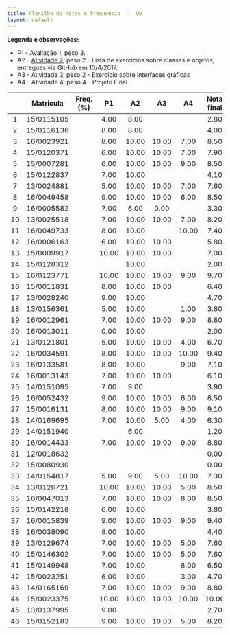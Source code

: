 ```yaml
---
title: Planilha de notas & frequencia  -  OO
layout: default
---
```


**Legenda e observações:**

- P1 - Avaliação 1, peso 3.
- A2 - [Atividade 2][atividade2], peso 2 - Lista de exercícios sobre classes e objetos, entregues via GitHub em 10/4/2017.
- A3 - Atividade 3, peso 2 - Exercício sobre interfaces gráficas
- A4 - Atividade 4, peso 4 - Projeto Final

|    |  Matricula  |  Freq.  (%)  |   P1  |  A2   |   A3  |   A4  |  Nota final  |  Menção  |
|:--:|:-----------:|:------------:|:-----:|:-----:|:-----:|:-----:|:------------:|:--------:|
| 1  |  15/0115105 |              |  4.00 |  8.00 |       |       |     2.80     |     II   | 
| 2  |  15/0116136 |              |  8.00 |  8.00 |       |       |     4.00     |     MI   |
| 3  |  16/0023921 |              |  8.00 | 10.00 | 10.00 |  7.00 |     8.50     |     MS   |
| 4  |  15/0120371 |              |  6.00 | 10.00 | 10.00 |  7.00 |     7.90     |     MS   |
| 5  |  15/0007281 |              |  6.00 | 10.00 | 10.00 |  9.00 |     8.50     |     MS   |
| 6  |  15/0122837 |              |  7.00 | 10.00 |       |       |     4.10     |     MI   |
| 7  |  13/0024881 |              |  5.00 | 10.00 | 10.00 |  7.00 |     7.60     |     MS   |
| 8  |  16/0049458 |              |  9.00 | 10.00 | 10.00 |  6.00 |     8.50     |     MS   |
| 9  |  16/0005582 |              |  7.00 |  6.00 |  0.00 |       |     3.30     |     MI   |
|10  |  13/0025518 |              |  7.00 | 10.00 | 10.00 |  7.00 |     8.20     |     MS   |
|11  |  16/0049733 |              |  8.00 | 10.00 |       | 10.00 |     7.40     |     MS   |
|12  |  16/0006163 |              |  6.00 | 10.00 | 10.00 |       |     5.80     |     MM   |
|13  |  15/0009917 |              | 10.00 | 10.00 | 10.00 |       |     7.00     |     MS   |
|14  |  15/0128312 |              |       | 10.00 |       |       |     2.00     |     II   |
|15  |  16/0123771 |              | 10.00 | 10.00 | 10.00 |  9.00 |     9.70     |     SS   |
|16  |  15/0011831 |              |  8.00 | 10.00 | 10.00 |       |     6.40     |     MM   |
|17  |  13/0028240 |              |  9.00 | 10.00 |       |       |     4.70     |     MI   |
|18  |  13/0156361 |              |  5.00 | 10.00 |       |  1.00 |     3.80     |     MI   |
|19  |  16/0012961 |              |  7.00 | 10.00 | 10.00 |  9.00 |     8.80     |     MS   |
|20  |  16/0013011 |              |  0.00 | 10.00 |       |       |     2.00     |     II   |
|21  |  13/0121801 |              |  5.00 | 10.00 | 10.00 |  4.00 |     6.70     |     MM   |
|22  |  16/0034591 |              |  8.00 | 10.00 | 10.00 | 10.00 |     9.40     |     SS   |
|23  |  16/0133581 |              |  8.00 | 10.00 |       |  9.00 |     7.10     |     MS   |
|24  |  16/0013143 |              |  7.00 | 10.00 | 10.00 |       |     6.10     |     MM   |
|25  |  14/0151095 |              |  7.00 |  9.00 |       |       |     3.90     |     MI   |
|26  |  16/0052432 |              |  9.00 | 10.00 | 10.00 |  6.00 |     8.50     |     MS   |
|27  |  15/0016131 |              |  8.00 | 10.00 | 10.00 |  9.00 |     9.10     |     SS   |
|28  |  14/0169695 |              |  7.00 | 10.00 |  5.00 |  4.00 |     6.30     |     MM   |
|29  |  14/0151940 |              |       |  6.00 |       |       |     1.20     |     II   |
|30  |  16/0014433 |              |  7.00 | 10.00 | 10.00 |  9.00 |     8.80     |     MS   |
|31  |  12/0018632 |              |       |       |       |       |     0.00     |     SR   |
|32  |  15/0080930 |              |       |       |       |       |     0.00     |     SR   |
|33  |  14/0154817 |              |  5.00 |  9.00 |  5.00 | 10.00 |     7.30     |     MS   |
|34  |  13/0126721 |              | 10.00 | 10.00 | 10.00 |  5.00 |     8.50     |     MS   |
|35  |  16/0047013 |              |  7.00 | 10.00 | 10.00 |  8.00 |     8.50     |     MS   |
|36  |  15/0142218 |              |  6.00 | 10.00 |       |       |     3.80     |     MI   |
|37  |  16/0015839 |              |  9.00 | 10.00 | 10.00 |  9.00 |     9.40     |     SS   |
|38  |  16/0038090 |              |  8.00 | 10.00 |       |       |     4.40     |     MI   |
|39  |  13/0129674 |              |  7.00 | 10.00 | 10.00 |  5.00 |     7.60     |     MS   |
|40  |  15/0146302 |              |  7.00 | 10.00 | 10.00 |  5.00 |     7.60     |     MS   |
|41  |  15/0149948 |              |  7.00 | 10.00 |       |  8.00 |     6.50     |     MM   |
|42  |  15/0023251 |              |  6.00 | 10.00 |       |  3.00 |     4.70     |     MI   |
|43  |  14/0165169 |              |  7.00 | 10.00 | 10.00 |  9.00 |     8.80     |     MS   |
|44  |  15/0023375 |              | 10.00 | 10.00 | 10.00 | 10.00 |    10.00     |     SS   |
|45  |  13/0137995 |              |  9.00 |       |       |       |     2.70     |     II   |
|46  |  15/0152183 |              |  9.00 | 10.00 | 10.00 |  5.00 |     8.20     |     MS   |

[atividade2]:exercicio2/atividade2.html
